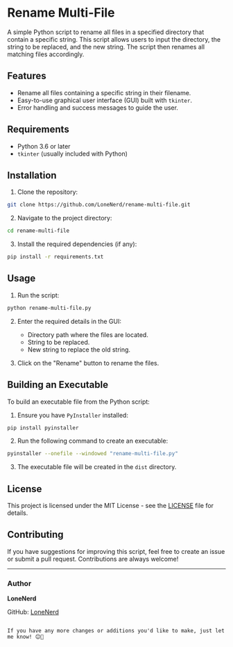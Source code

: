 # Rename Multi-File

A simple Python script to rename all files in a specified directory that contain a specific string. This script allows users to input the directory, the string to be replaced, and the new string. The script then renames all matching files accordingly.

## Features

- Rename all files containing a specific string in their filename.
- Easy-to-use graphical user interface (GUI) built with `tkinter`.
- Error handling and success messages to guide the user.

## Requirements

- Python 3.6 or later
- `tkinter` (usually included with Python)

## Installation

1. Clone the repository:

```sh
git clone https://github.com/LoneNerd/rename-multi-file.git
```

2. Navigate to the project directory:

```sh
cd rename-multi-file
```

3. Install the required dependencies (if any):

```sh
pip install -r requirements.txt
```

## Usage

1. Run the script:

```sh
python rename-multi-file.py
```

2. Enter the required details in the GUI:
   - Directory path where the files are located.
   - String to be replaced.
   - New string to replace the old string.

3. Click on the "Rename" button to rename the files.

## Building an Executable

To build an executable file from the Python script:

1. Ensure you have `PyInstaller` installed:

```sh
pip install pyinstaller
```

2. Run the following command to create an executable:

```sh
pyinstaller --onefile --windowed "rename-multi-file.py"
```

3. The executable file will be created in the `dist` directory.

## License

This project is licensed under the MIT License - see the [LICENSE](LICENSE) file for details.

## Contributing

If you have suggestions for improving this script, feel free to create an issue or submit a pull request. Contributions are always welcome!

---

### Author

**LoneNerd**

GitHub: [LoneNerd](https://github.com/LoneNerd)

```

If you have any more changes or additions you'd like to make, just let me know! 😊🚀
